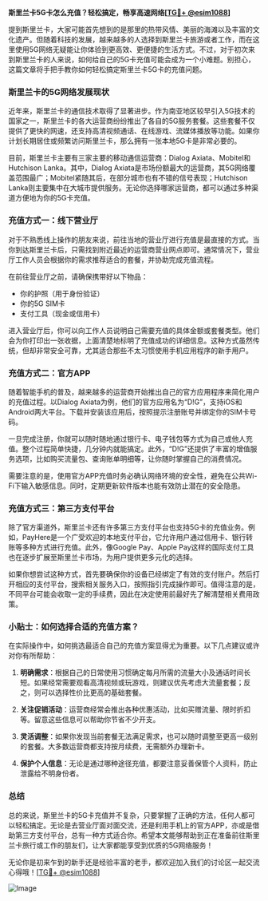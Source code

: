 **斯里兰卡5G卡怎么充值？轻松搞定，畅享高速网络[[TG💪+ @esim1088](https://t.me/s/esim1088)]**

提到斯里兰卡，大家可能首先想到的是那里的热带风情、美丽的海滩以及丰富的文化遗产。但随着科技的发展，越来越多的人选择到斯里兰卡旅游或者工作，而在这里使用5G网络无疑能让你体验到更高效、更便捷的生活方式。不过，对于初次来到斯里兰卡的人来说，如何给自己的5G卡充值可能会成为一个小难题。别担心，这篇文章将手把手教你如何轻松搞定斯里兰卡5G卡的充值问题。

### 斯里兰卡的5G网络发展现状

近年来，斯里兰卡的通信技术取得了显著进步。作为南亚地区较早引入5G技术的国家之一，斯里兰卡的各大运营商纷纷推出了各自的5G服务套餐。这些套餐不仅提供了更快的网速，还支持高清视频通话、在线游戏、流媒体播放等功能。如果你计划长期居住或频繁访问斯里兰卡，那么拥有一张本地5G卡是非常必要的。

目前，斯里兰卡主要有三家主要的移动通信运营商：Dialog Axiata、Mobitel和Hutchison Lanka。其中，Dialog Axiata是市场份额最大的运营商，其5G网络覆盖范围最广；Mobitel紧随其后，在部分城市也有不错的信号表现；Hutchison Lanka则主要集中在大城市提供服务。无论你选择哪家运营商，都可以通过多种渠道方便地为你的5G卡充值。

### 充值方式一：线下营业厅

对于不熟悉线上操作的朋友来说，前往当地的营业厅进行充值是最直接的方式。当你到达斯里兰卡后，只需找到附近最近的运营商营业网点即可。通常情况下，营业厅工作人员会根据你的需求推荐适合的套餐，并协助完成充值流程。

在前往营业厅之前，请确保携带好以下物品：
- 你的护照（用于身份验证）
- 你的5G SIM卡
- 支付工具（现金或信用卡）

进入营业厅后，你可以向工作人员说明自己需要充值的具体金额或套餐类型。他们会为你打印出一张收据，上面清楚地标明了充值成功的详细信息。这种方式虽然传统，但却非常安全可靠，尤其适合那些不太习惯使用手机应用程序的新手用户。

### 充值方式二：官方APP

随着智能手机的普及，越来越多的运营商开始推出自己的官方应用程序来简化用户的充值过程。以Dialog Axiata为例，他们的官方应用名为“D!G”，支持iOS和Android两大平台。下载并安装该应用后，按照提示注册账号并绑定你的SIM卡号码。

一旦完成注册，你就可以随时随地通过银行卡、电子钱包等方式为自己或他人充值。整个过程简单快捷，几分钟内就能搞定。此外，“D!G”还提供了丰富的增值服务选项，比如购买流量包、查询账单明细等，让你随时掌握自己的消费情况。

需要注意的是，使用官方APP充值时务必确认网络环境的安全性，避免在公共Wi-Fi下输入敏感信息。同时，定期更新软件版本也能有效防止潜在的安全隐患。

### 充值方式三：第三方支付平台

除了官方渠道外，斯里兰卡还有许多第三方支付平台也支持5G卡的充值业务。例如，PayHere是一个广受欢迎的本地支付平台，它允许用户通过信用卡、银行转账等多种方式进行充值。此外，像Google Pay、Apple Pay这样的国际支付工具也在逐步扩展至斯里兰卡市场，为用户提供更多元化的选择。

如果你想尝试这种方式，首先要确保你的设备已经绑定了有效的支付账户。然后打开相应的支付平台，搜索相关服务入口，按照指引完成操作即可。值得注意的是，不同平台可能会收取一定的手续费，因此在决定使用前最好先了解清楚相关费用政策。

### 小贴士：如何选择合适的充值方案？

在实际操作中，如何挑选最适合自己的充值方案显得尤为重要。以下几点建议或许对你有所帮助：

1. **明确需求**：根据自己的日常使用习惯确定每月所需的流量大小及通话时间长短。如果经常需要观看高清视频或玩游戏，则建议优先考虑大流量套餐；反之，则可以选择性价比更高的基础套餐。

2. **关注促销活动**：运营商经常会推出各种优惠活动，比如买赠流量、限时折扣等。留意这些信息可以帮助你节省不少开支。

3. **灵活调整**：如果你发现当前套餐无法满足需求，也可以随时调整至更高一级别的套餐。大多数运营商都支持按月续费，无需额外办理新卡。

4. **保护个人信息**：无论是通过哪种途径充值，都要注意妥善保管个人资料，防止泄露给不明身份者。

### 总结

总的来说，斯里兰卡的5G卡充值并不复杂，只要掌握了正确的方法，任何人都可以轻松搞定。无论是去营业厅面对面交流，还是利用手机上的官方APP，亦或是借助第三方支付平台，总有一种方式适合你。希望本文能够帮助到正在准备前往斯里兰卡旅行或工作的朋友们，让大家都能享受到优质的5G网络服务！

无论你是初来乍到的新手还是经验丰富的老手，都欢迎加入我们的讨论区一起交流心得哦！[[TG💪+ @esim1088](https://t.me/s/esim1088)] 

![Image](https://i.postimg.cc/4NQfJmqS/Snipaste-2025-05-13-00-14-12.png)